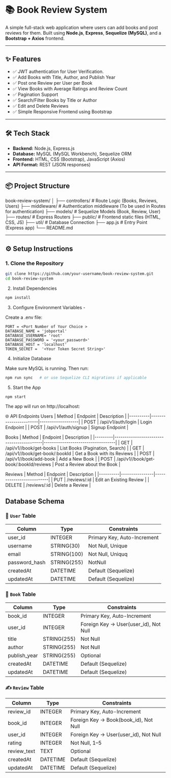 # 📚 Book Review System

A simple full-stack web application where users can add books and post reviews for them. Built using **Node.js**, **Express**, **Sequelize (MySQL)**, and a **Bootstrap + Axios** frontend.

---

## ✨ Features

- ✅ JWT authentication for User Verification.
- ✅ Add Books with Title, Author, and Publish Year
- ✅ Post one Review per User per Book
- ✅ View Books with Average Ratings and Review Count
- ✅ Pagination Support
- ✅ Search/Filter Books by Title or Author
- ✅ Edit and Delete Reviews
- ✅ Simple Responsive Frontend using Bootstrap

---

## 🛠 Tech Stack

- **Backend:** Node.js, Express.js
- **Database:** MySQL (MySQL Workbench), Sequelize ORM
- **Frontend:** HTML, CSS (Bootstrap), JavaScript (Axios)
- **API Format:** REST (JSON responses)

---

## 📦 Project Structure

book-review-system/
│
├── controllers/ # Route Logic (Books, Reviews, Users)
├── middleware/ # Authentication middleware (To be used in Routes for authentication)
├── models/ # Sequelize Models (Book, Review, User)
├── routes/ # Express Routers
├── public/ # Frontend static files (HTML, CSS, JS)
├── util/ # Database Connection
├── app.js # Entry Point (Express app)
└── README.md

---

## ⚙️ Setup Instructions

### 1. Clone the Repository

```bash
git clone https://github.com/your-username/book-review-system.git
cd book-review-system
```
2. Install Dependencies

```bash
npm install
```

3. Configure Environment Variables -

Create a .env file:
```
PORT = <Port Number of Your Choice >
DATABASE_NAME = 'jobportal'
DATABASE_USERNAME= 'root'
DATABASE_PASSWORD = '<your_password>'
DATABASE_HOST = 'localhost'
TOKEN_SECRET =  '<Your Token Secret String>'
```

4. Initialize Database

Make sure MySQL is running. Then run:

```bash
npm run sync   # or use Sequelize CLI migrations if applicable
```

5. Start the App

```bash
npm start
```

The app will run on http://localhost:<Provided Port Number>

🌐 API Endpoints
Users
|  Method  |	Endpoint             |	Description      |
|----------|-----------------------|-------------------|
|  POST    |  /api/v1/auth/login   |  Login Endpoint   |
|  POST    |  /api/v1/auth/signup  |  Signup Endpoint  |

Books
| Method  |  Endpoint                                |	Description                      |
|---------|------------------------------------------|-----------------------------------|
| GET     |  /api/v1//book/get-books                 |	List Books (Pagination, Search)  |
| GET     |  /api/v1//book/get-book/:bookId          |	Get a Book with its Reviews      |
| POST    |  /api/v1//book/add-book                  |	Add a New Book                   |
| POST    |  /api/v1//book/get-book/:bookId/reviews  |  Post a Review about the Book     |

Reviews
|  Method  |	Endpoint      |	Description              |
|----------|----------------|--------------------------|
|  PUT     |	/reviews/:id  |	Edit an Existing Review  |
|  DELETE  |	/reviews/:id  |	Delete a Review          |

## Database Schema

### 👤 `User` Table

| Column       | Type         | Constraints            |
|--------------|--------------|------------------------|
| user_id      | INTEGER      | Primary Key, Auto-Increment|
| username     | STRING(30)   | Not Null, Unique       |
| email        | STRING(100)  | Not Null, Uniquq       |
| password_hash| STRING(255)  | NotNull                |
| createdAt    | DATETIME     | Default (Sequelize)    |
| updatedAt    | DATETIME     | Default (Sequelize)    |

### 📘 `Book` Table

| Column       | Type         | Constraints            |
|--------------|--------------|------------------------|
| book_id      | INTEGER      | Primary Key, Auto-Increment |
| user_id      | INTEGER      | Foreign Key → User(user_id), Not Null |
| title        | STRING(255)  | Not Null               |
| author       | STRING(255)  | Not Null               |
| publish_year | STRING(255)  | Optional               |
| createdAt    | DATETIME     | Default (Sequelize)    |
| updatedAt    | DATETIME     | Default (Sequelize)    |


### ✍️ `Review` Table

| Column       | Type     | Constraints                        |
|--------------|----------|------------------------------------|
| review_id    | INTEGER  | Primary Key, Auto-Increment        |
| book_id      | INTEGER  | Foreign Key → Book(book_id), Not Null |
| user_id      | INTEGER  | Foreign Key → User(user_id), Not Null |
| rating       | INTEGER  | Not Null, 1–5                      |
| review_text  | TEXT     | Optional                           |
| createdAt    | DATETIME | Default (Sequelize)                |
| updatedAt    | DATETIME | Default (Sequelize)                |

